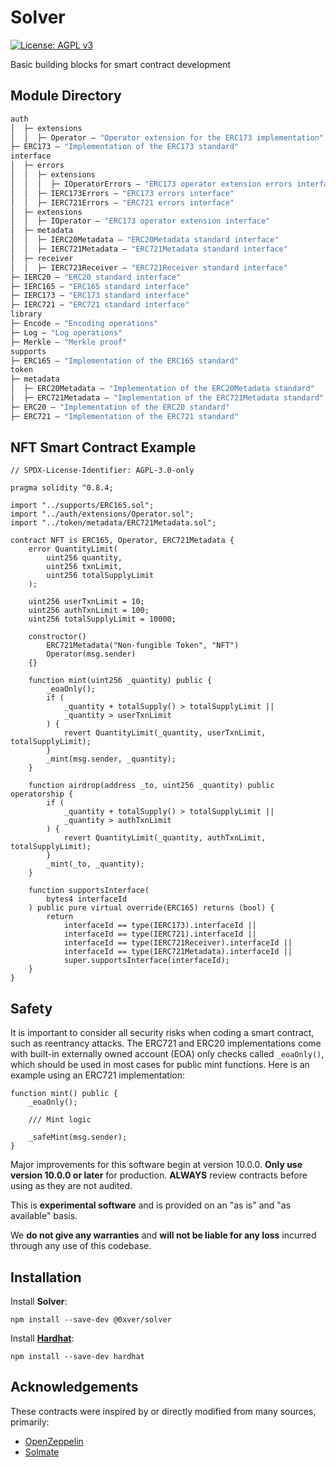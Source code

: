 # Solver

[![License: AGPL v3](https://img.shields.io/badge/License-AGPL_v3-blue.svg)](https://www.gnu.org/licenses/agpl-3.0)

Basic building blocks for smart contract development

## Module Directory

```ml
auth
│  ├─ extensions
│  │  ├─ Operator — "Operator extension for the ERC173 implementation"
├─ ERC173 — "Implementation of the ERC173 standard"
interface
│  ├─ errors
│  │  ├─ extensions
│  │  │  ├─ IOperatorErrors — "ERC173 operator extension errors interface"
│  │  ├─ IERC173Errors — "ERC173 errors interface"
│  │  ├─ IERC721Errors — "ERC721 errors interface"
│  ├─ extensions
│  │  ├─ IOperator — "ERC173 operator extension interface"
│  ├─ metadata
│  │  ├─ IERC20Metadata — "ERC20Metadata standard interface"
│  │  ├─ IERC721Metadata — "ERC721Metadata standard interface"
│  ├─ receiver
│  │  ├─ IERC721Receiver — "ERC721Receiver standard interface"
├─ IERC20 — "ERC20 standard interface"
├─ IERC165 — "ERC165 standard interface"
├─ IERC173 — "ERC173 standard interface"
├─ IERC721 — "ERC721 standard interface"
library
├─ Encode — "Encoding operations"
├─ Log — "Log operations"
├─ Merkle — "Merkle proof"
supports
├─ ERC165 — "Implementation of the ERC165 standard"
token
├─ metadata
│  ├─ ERC20Metadata — "Implementation of the ERC20Metadata standard"
│  ├─ ERC721Metadata — "Implementation of the ERC721Metadata standard"
├─ ERC20 — "Implementation of the ERC20 standard"
├─ ERC721 — "Implementation of the ERC721 standard"
```

## NFT Smart Contract Example

```
// SPDX-License-Identifier: AGPL-3.0-only

pragma solidity ^0.8.4;

import "../supports/ERC165.sol";
import "../auth/extensions/Operator.sol";
import "../token/metadata/ERC721Metadata.sol";

contract NFT is ERC165, Operator, ERC721Metadata {
	error QuantityLimit(
		uint256 quantity,
		uint256 txnLimit,
		uint256 totalSupplyLimit
	);

	uint256 userTxnLimit = 10;
	uint256 authTxnLimit = 100;
	uint256 totalSupplyLimit = 10000;

	constructor()
		ERC721Metadata("Non-fungible Token", "NFT")
		Operator(msg.sender)
	{}

	function mint(uint256 _quantity) public {
		_eoaOnly();
		if (
			_quantity + totalSupply() > totalSupplyLimit ||
			_quantity > userTxnLimit
		) {
			revert QuantityLimit(_quantity, userTxnLimit, totalSupplyLimit);
		}
		_mint(msg.sender, _quantity);
	}

	function airdrop(address _to, uint256 _quantity) public operatorship {
		if (
			_quantity + totalSupply() > totalSupplyLimit ||
			_quantity > authTxnLimit
		) {
			revert QuantityLimit(_quantity, authTxnLimit, totalSupplyLimit);
		}
		_mint(_to, _quantity);
	}

	function supportsInterface(
		bytes4 interfaceId
	) public pure virtual override(ERC165) returns (bool) {
		return
			interfaceId == type(IERC173).interfaceId ||
			interfaceId == type(IERC721).interfaceId ||
			interfaceId == type(IERC721Receiver).interfaceId ||
			interfaceId == type(IERC721Metadata).interfaceId ||
			super.supportsInterface(interfaceId);
	}
}
```

## Safety

It is important to consider all security risks when coding a smart contract, such as reentrancy attacks. The ERC721 and ERC20 implementations come with built-in externally owned account (EOA) only checks called `_eoaOnly()`, which should be used in most cases for public mint functions. Here is an example using an ERC721 implementation:

```
function mint() public {
	_eoaOnly();

	/// Mint logic

	_safeMint(msg.sender);
}
```

Major improvements for this software begin at version 10.0.0. **Only use version 10.0.0 or later** for production. **ALWAYS** review contracts before using as they are not audited.

This is **experimental software** and is provided on an "as is" and "as available" basis.

We **do not give any warranties** and **will not be liable for any loss** incurred through any use of this codebase.

## Installation

Install **Solver**:

```
npm install --save-dev @0xver/solver
```

Install [**Hardhat**](https://github.com/NomicFoundation/hardhat):

```
npm install --save-dev hardhat
```

## Acknowledgements

These contracts were inspired by or directly modified from many sources, primarily:

- [OpenZeppelin](https://github.com/OpenZeppelin/openzeppelin-contracts)
- [Solmate](https://github.com/transmissions11/solmate)
